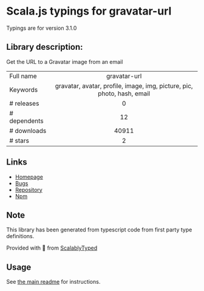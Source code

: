 
# Scala.js typings for gravatar-url

Typings are for version 3.1.0

## Library description:
Get the URL to a Gravatar image from an email

|                    |                 |
| ------------------ | :-------------: |
| Full name          | gravatar-url |
| Keywords           | gravatar, avatar, profile, image, img, picture, pic, photo, hash, email |
| # releases         | 0 |
| # dependents       | 12 |
| # downloads        | 40911 |
| # stars            | 2 |

## Links
- [Homepage](https://github.com/sindresorhus/gravatar-url#readme)
- [Bugs](https://github.com/sindresorhus/gravatar-url/issues)
- [Repository](https://github.com/sindresorhus/gravatar-url)
- [Npm](https://www.npmjs.com/package/gravatar-url)
    


## Note
This library has been generated from typescript code from first party type definitions.

Provided with :purple_heart: from [ScalablyTyped](https://github.com/oyvindberg/ScalablyTyped)

## Usage
See [the main readme](../../readme.md) for instructions.


